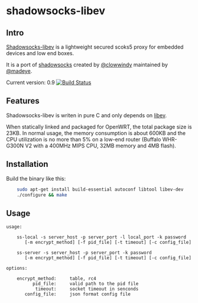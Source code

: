 shadowsocks-libev
=================

Intro
-----

[Shadowsocks-libev](http://shadowsocks.org) is a lightweight secured scoks5 
proxy for embedded devices and low end boxes.

It is a port of [shadowsocks](https://github.com/clowwindy/shadowsocks) 
created by [@clowwindy](https://github.com/clowwindy) maintained by 
[@madeye](https://github.com/madeye).

Current version: 0.9 [![Build Status](https://travis-ci.org/madeye/shadowsocks-libev.png?branch=master)](https://travis-ci.org/madeye/shadowsocks-libev)

Features
--------

Shadowsocks-libev is writen in pure C and only depends on
[libev](http://software.schmorp.de/pkg/libev.html).

When statically linked and packaged for OpenWRT, the total package size is 23KB. 
In normal usage, the memory consumption is about 600KB and the CPU utilization is 
no more than 5% on a low-end router (Buffalo WHR-G300N V2 with a 400MHz MIPS CPU, 
32MB memory and 4MB flash).

Installation
------------

Build the binary like this:

```bash
    sudo apt-get install build-essential autoconf libtool libev-dev
    ./configure && make
```

Usage
-----

```
usage:

    ss-local -s server_host -p server_port -l local_port -k password
       [-m encrypt_method] [-f pid_file] [-t timeout] [-c config_file]

    ss-server -s server_host -p server_port -k password
       [-m encrypt_method] [-f pid_file] [-t timeout] [-c config_file]

options:

    encrypt_method:     table, rc4
          pid_file:     valid path to the pid file
           timeout:     socket timeout in senconds
       config_file:     json format config file

```
